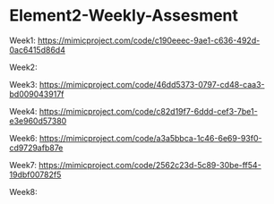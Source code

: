 # Element2-Weekly-Assesment 
 Week1: https://mimicproject.com/code/c190eeec-9ae1-c636-492d-0ac6415d86d4  
   
 Week2:  
   
 Week3: https://mimicproject.com/code/46dd5373-0797-cd48-caa3-bd009043917f  
   
 Week4: https://mimicproject.com/code/c82d19f7-6ddd-cef3-7be1-e3e960d57380   
   
 Week6: https://mimicproject.com/code/a3a5bbca-1c46-6e69-93f0-cd9729afb87e  
  
 Week7: https://mimicproject.com/code/2562c23d-5c89-30be-ff54-19dbf00782f5   
   
 Week8:  
  
